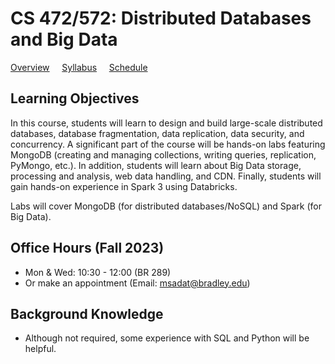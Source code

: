 # CS 472/572:  Distributed Databases and Big Data 

[Overview](./README.md) &nbsp;&nbsp;&nbsp; [Syllabus](./syllabus.md)  &nbsp;&nbsp;&nbsp; [Schedule](./schedule.md)

## Learning Objectives
In this course, students will learn to design and build large-scale distributed databases, database fragmentation, data replication, data security, and concurrency. A significant part of the course will be hands-on labs featuring MongoDB (creating and managing collections, writing queries, replication, PyMongo, etc.). In addition, students will learn about Big Data storage, processing and analysis, web data handling, and CDN. Finally, students will gain hands-on experience in Spark 3 using Databricks. 

Labs will cover MongoDB (for distributed databases/NoSQL) and Spark (for Big Data). 


## Office Hours (Fall 2023) 
- Mon & Wed: 10:30 - 12:00  (BR 289)
- Or make an appointment (Email: msadat@bradley.edu)


## Background Knowledge 
- Although not required, some experience with SQL and Python will be helpful. 
